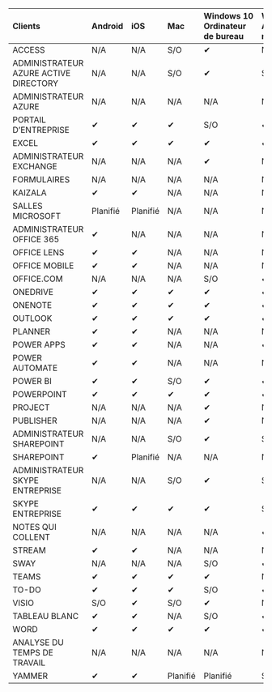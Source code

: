 <!-- This file is generated automatically. Changes made to this file will be overwritten.-->
|Clients|Android|iOS|Mac|Windows 10<br>Ordinateur de bureau|Windows 10<br>Applications modernes|
|:-|:-|:-|:-|:-|:-|
|ACCESS|N/A|N/A|S/O|✔|N/A|
|ADMINISTRATEUR AZURE ACTIVE DIRECTORY|N/A|N/A|S/O|✔|S/O|
|ADMINISTRATEUR AZURE|N/A|N/A|N/A|N/A|N/A|
|PORTAIL D’ENTREPRISE|✔|✔|✔|S/O|✔|
|EXCEL|✔|✔|✔|✔|✔|
|ADMINISTRATEUR EXCHANGE|N/A|N/A|N/A|✔|N/A|
|FORMULAIRES|N/A|N/A|N/A|N/A|N/A|
|KAIZALA|✔|✔|N/A|N/A|N/A|
|SALLES MICROSOFT|Planifié|Planifié|N/A|N/A|N/A|
|ADMINISTRATEUR OFFICE 365|✔|N/A|N/A|N/A|N/A|
|OFFICE LENS|✔|✔|N/A|N/A|N/A|
|OFFICE MOBILE|✔|✔|N/A|N/A|N/A|
|OFFICE.COM|N/A|N/A|N/A|S/O|✔|
|ONEDRIVE|✔|✔|✔|✔|✔|
|ONENOTE|✔|✔|✔|✔|✔|
|OUTLOOK|✔|✔|✔|✔|✔|
|PLANNER|✔|✔|N/A|N/A|N/A|
|POWER APPS|✔|✔|N/A|N/A|✔|
|POWER AUTOMATE|✔|✔|N/A|N/A|N/A|
|POWER BI|✔|✔|S/O|✔|✔|
|POWERPOINT|✔|✔|✔|✔|✔|
|PROJECT|N/A|N/A|N/A|✔|N/A|
|PUBLISHER|N/A|N/A|N/A|✔|N/A|
|ADMINISTRATEUR SHAREPOINT|N/A|N/A|S/O|✔|S/O|
|SHAREPOINT|✔|Planifié|N/A|N/A|N/A|
|ADMINISTRATEUR SKYPE ENTREPRISE|N/A|N/A|S/O|✔|S/O|
|SKYPE ENTREPRISE|✔|✔|✔|✔|S/O|
|NOTES QUI COLLENT|N/A|N/A|N/A|N/A|✔|
|STREAM|✔|✔|N/A|N/A|N/A|
|SWAY|N/A|N/A|N/A|S/O|✔|
|TEAMS|✔|✔|✔|✔|N/A|
|TO-DO|✔|✔|✔|S/O|✔|
|VISIO|S/O|✔|S/O|✔|N/A|
|TABLEAU BLANC|✔|✔|N/A|S/O|✔|
|WORD|✔|✔|✔|✔|✔|
|ANALYSE DU TEMPS DE TRAVAIL|N/A|N/A|N/A|N/A|N/A|
|YAMMER|✔|✔|Planifié|Planifié|S/O|
